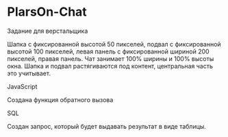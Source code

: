 # PlarsOn-Chat
Задание для верстальщика

Шапка с фиксированной высотой 50 пикселей, подвал с фиксированной высотой 100 пикселей, левая панель с фиксированной шириной 200 пикселей, правая панель. 
Чат занимает 100% ширины и 100% высоты окна. 
Шапка и подвал растягиваются под контент, центральная часть это учитывает.

JavaScript 

Создана функция обратного вызова

SQL 

Создан запрос, который будет выдавать результат в виде таблицы.
